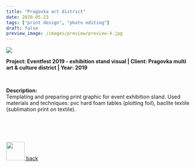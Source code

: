```yaml
---
title: "Pragovka art district"
date: 2020-05-23
tags: ["print design", "photo editing"]
draft: false
preview_image: /images/preview/preview-4.jpg
---
```



<div class="col-adapt-single col">


<img class="my-2" src = "/images/content-photo-editing-dtp-pragovka/content-photo-editing-dtp-pragovka-1.jpg">


</div>

<div class="col-adapt-single col" style="margin-bottom: 5rem !important;">

	
**Project: Eventfest 2019 - exhibition stand visual | Client: Pragovka multi art & culture district | Year: 2019**

<br>

**Description:**
<br>
Templating and preparing print graphic for event exhibition stand. Used materials and techniques: pvc hard foam tables (plotting foil), baclite textile (sublimation print on textile).


</div>




<div class="pages d-flex justify-content-center">

<a class="icon pages-icon" href="/" rel="prev">
<div class="pages-button justify-content-center">
<img src="/svg/arrow-icon-left.svg" width="50px" height="50px">
<span class="pages-icon-text">back</span>
</div>
</a>

</div>